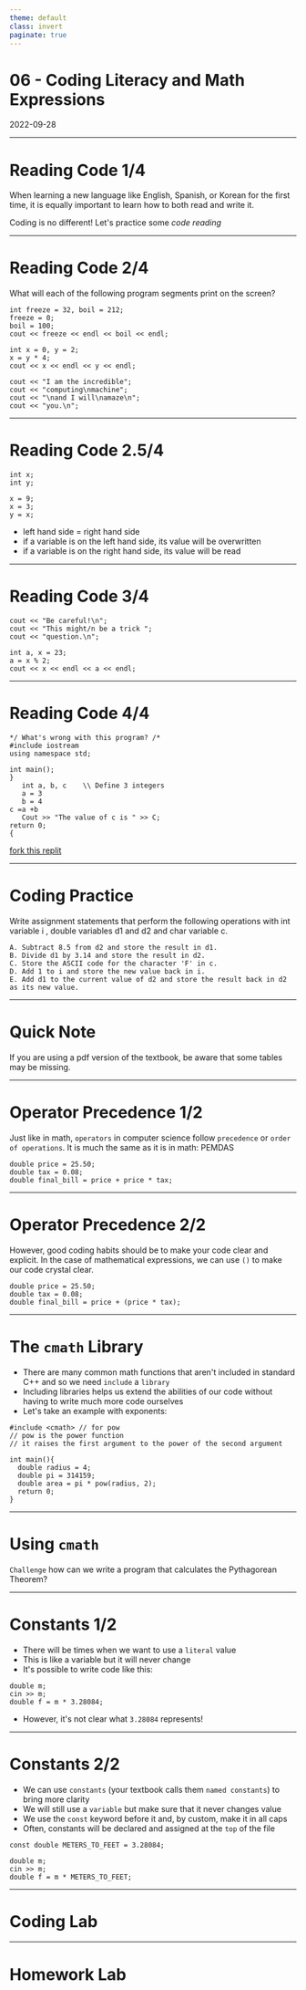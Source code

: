 ```yaml
---
theme: default
class: invert
paginate: true
---
```


# 06 - Coding Literacy and Math Expressions
2022-09-28

---

# Reading Code 1/4

When learning a new language like English, Spanish, or Korean for the first time, it is equally important to learn how to both read and write it.

Coding is no different! Let's practice some *code reading*

---

# Reading Code 2/4

What will each of the following program segments print on the screen?

```
int freeze = 32, boil = 212;
freeze = 0;
boil = 100;
cout << freeze << endl << boil << endl;
```

```
int x = 0, y = 2;
x = y * 4;
cout << x << endl << y << endl;
```

```
cout << "I am the incredible";
cout << "computing\nmachine";
cout << "\nand I will\namaze\n";
cout << "you.\n";
```

---

# Reading Code 2.5/4

```
int x;
int y;

x = 9;
x = 3;
y = x;
```

- left hand side = right hand side
- if a variable is on the left hand side, its value will be overwritten
- if a variable is on the right hand side, its value will be read


---

# Reading Code 3/4

```
cout << "Be careful!\n";
cout << "This might/n be a trick ";
cout << "question.\n";
```

```
int a, x = 23;
a = x % 2;
cout << x << endl << a << endl;
```

---

# Reading Code 4/4

```
*/ What's wrong with this program? /*
#include iostream
using namespace std;

int main();
}
   int a, b, c    \\ Define 3 integers
   a = 3
   b = 4
c =a +b
   Cout >> "The value of c is " >> C;
return 0;
{
```

[fork this replit](shorturl.at/inU45)

---

# Coding Practice

Write assignment statements that perform the following operations with int variable i , double variables d1 and d2 and char variable c.

```
A. Subtract 8.5 from d2 and store the result in d1.
B. Divide d1 by 3.14 and store the result in d2.
C. Store the ASCII code for the character 'F' in c.
D. Add 1 to i and store the new value back in i.
E. Add d1 to the current value of d2 and store the result back in d2 as its new value.
```

---

# Quick Note

If you are using a pdf version of the textbook, be aware that some tables may be missing.

---

# Operator Precedence 1/2

Just like in math, `operators` in computer science follow `precedence` or `order of operations`. It is much the same as it is in math: PEMDAS

```
double price = 25.50;
double tax = 0.08;
double final_bill = price + price * tax;
```

---

# Operator Precedence 2/2

However, good coding habits should be to make your code clear and explicit. In the case of mathematical expressions, we can use `()` to make our code crystal clear.

```
double price = 25.50;
double tax = 0.08;
double final_bill = price + (price * tax);
```

---

# The `cmath` Library

- There are many common math functions that aren't included in standard C++ and so we need `include` a `library`
- Including libraries helps us extend the abilities of our code without having to write much more code ourselves
- Let's take an example with exponents:

```
#include <cmath> // for pow
// pow is the power function
// it raises the first argument to the power of the second argument

int main(){
  double radius = 4;
  double pi = 314159;
  double area = pi * pow(radius, 2);
  return 0;
}
```

---

# Using `cmath`

`Challenge` how can we write a program that calculates the Pythagorean Theorem?

---

# Constants 1/2

- There will be times when we want to use a `literal` value
- This is like a variable but it will never change
- It's possible to write code like this:

```
double m;
cin >> m;
double f = m * 3.28084;
```

- However, it's not clear what `3.28084` represents!

---

# Constants 2/2

- We can use `constants` (your textbook calls them `named constants`) to bring more clarity
- We will still use a `variable` but make sure that it never changes value
- We use the `const` keyword before it and, by custom, make it in all caps
- Often, constants will be declared and assigned at the `top` of the file

```
const double METERS_TO_FEET = 3.28084;

double m;
cin >> m;
double f = m * METERS_TO_FEET;
```

---

# Coding Lab

---

# Homework Lab
